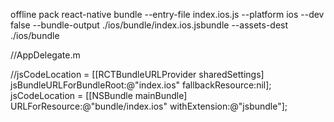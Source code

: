 offline pack
react-native bundle --entry-file index.ios.js --platform ios --dev false --bundle-output ./ios/bundle/index.ios.jsbundle --assets-dest ./ios/bundle

//AppDelegate.m


//jsCodeLocation = [[RCTBundleURLProvider sharedSettings] jsBundleURLForBundleRoot:@"index.ios" fallbackResource:nil];
  jsCodeLocation = [[NSBundle mainBundle] URLForResource:@"bundle/index.ios" withExtension:@"jsbundle"];

